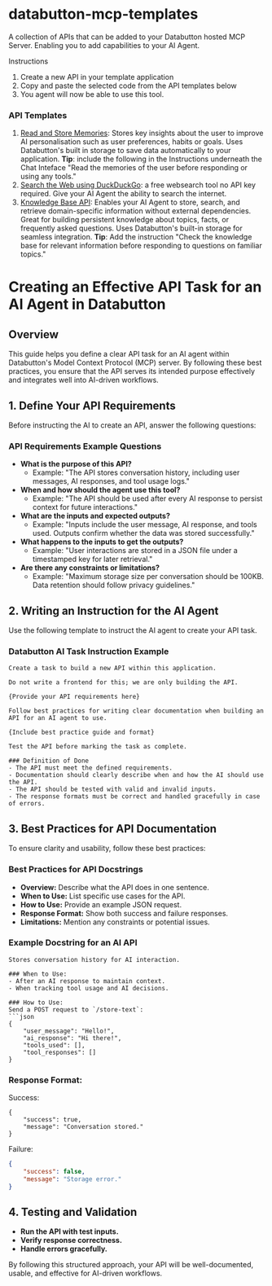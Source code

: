 # databutton-mcp-templates
A collection of APIs that can be added to your Databutton hosted MCP Server. Enabling you to add capabilities to your AI Agent.


Instructions

1. Create a new API in your template application
2. Copy and paste the selected code from the API templates below
3. You agent will now be able to use this tool.

### API Templates
1. [Read and Store Memories](https://github.com/ElleNealAI/databutton-mcp-templates/blob/main/API%20Templates/read_and_store_memories.py): Stores key insights about the user to improve AI personalisation such as user preferences, habits or goals. Uses Databutton's built in storage to save data automatically to your application. **Tip**: include the following in the Instructions underneath the Chat Inteface "Read the memories of the user before responding or using any tools."
2. [Search the Web using DuckDuckGo](https://github.com/ElleNealAI/databutton-mcp-templates/blob/main/API%20Templates/duckduckgo_search.py): a free websearch tool no API key required. Give your AI Agent the ability to search the internet.
3. [Knowledge Base API](https://github.com/YourUsername/databutton-mcp-templates/blob/main/API%20Templates/knowledge_base.py): Enables your AI Agent to store, search, and retrieve domain-specific information without external dependencies. Great for building persistent knowledge about topics, facts, or frequently asked questions. Uses Databutton's built-in storage for seamless integration. **Tip**: Add the instruction "Check the knowledge base for relevant information before responding to questions on familiar topics."



# Creating an Effective API Task for an AI Agent in Databutton

## Overview
This guide helps you define a clear API task for an AI agent within Databutton's Model Context Protocol (MCP) server. By following these best practices, you ensure that the API serves its intended purpose effectively and integrates well into AI-driven workflows.

## 1. Define Your API Requirements
Before instructing the AI to create an API, answer the following questions:

### **API Requirements Example Questions**
- **What is the purpose of this API?**
  - Example: "The API stores conversation history, including user messages, AI responses, and tool usage logs."
- **When and how should the agent use this tool?**
  - Example: "The API should be used after every AI response to persist context for future interactions."
- **What are the inputs and expected outputs?**
  - Example: "Inputs include the user message, AI response, and tools used. Outputs confirm whether the data was stored successfully."
- **What happens to the inputs to get the outputs?**
  - Example: "User interactions are stored in a JSON file under a timestamped key for later retrieval."
- **Are there any constraints or limitations?**
  - Example: "Maximum storage size per conversation should be 100KB. Data retention should follow privacy guidelines."

## 2. Writing an Instruction for the AI Agent
Use the following template to instruct the AI agent to create your API task.

### **Databutton AI Task Instruction Example**

```
Create a task to build a new API within this application.

Do not write a frontend for this; we are only building the API.

{Provide your API requirements here}

Follow best practices for writing clear documentation when building an API for an AI agent to use.

{Include best practice guide and format}

Test the API before marking the task as complete.

### Definition of Done
- The API must meet the defined requirements.
- Documentation should clearly describe when and how the AI should use the API.
- The API should be tested with valid and invalid inputs.
- The response formats must be correct and handled gracefully in case of errors.
```

## 3. Best Practices for API Documentation
To ensure clarity and usability, follow these best practices:

### **Best Practices for API Docstrings**
- **Overview:** Describe what the API does in one sentence.
- **When to Use:** List specific use cases for the API.
- **How to Use:** Provide an example JSON request.
- **Response Format:** Show both success and failure responses.
- **Limitations:** Mention any constraints or potential issues.

### **Example Docstring for an AI API**
```
Stores conversation history for AI interaction.

### When to Use:
- After an AI response to maintain context.
- When tracking tool usage and AI decisions.

### How to Use:
Send a POST request to `/store-text`:
```json
{
    "user_message": "Hello!",
    "ai_response": "Hi there!",
    "tools_used": [],
    "tool_responses": []
}
```

### Response Format:

Success:
```
{
    "success": true,
    "message": "Conversation stored."
}
```
Failure:
```json
{
    "success": false,
    "message": "Storage error."
}
```

## 4. Testing and Validation
- **Run the API with test inputs.**
- **Verify response correctness.**
- **Handle errors gracefully.**

By following this structured approach, your API will be well-documented, usable, and effective for AI-driven workflows.

